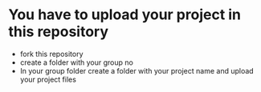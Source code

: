 # You have to upload your project in this repository
- fork this repository
- create a folder with your group no
- In your group folder create a folder with your project name and upload your project files
